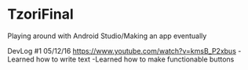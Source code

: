 # TzoriFinal
Playing around with Android Studio/Making an app eventually

DevLog #1
05/12/16
https://www.youtube.com/watch?v=kmsB_P2xbus
  -Learned how to write text
  -Learned how to make functionable buttons
